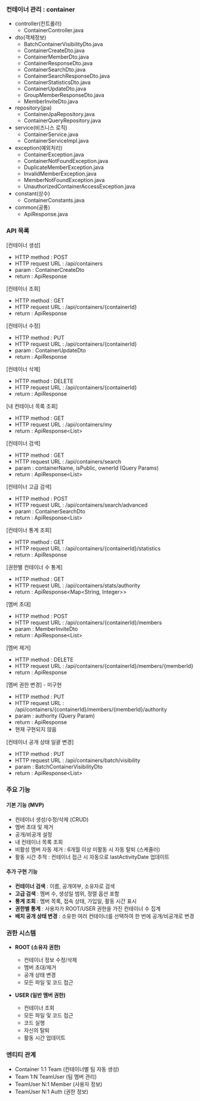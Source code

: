 ### 컨테이너 관리 : container
- controller(컨트롤러)
    - ContainerController.java
- dto(객체정보)
    - BatchContainerVisibilityDto.java
    - ContainerCreateDto.java
    - ContainerMemberDto.java
    - ContainerResponseDto.java
    - ContainerSearchDto.java
    - ContainerSearchResponseDto.java
    - ContainerStatisticsDto.java
    - ContainerUpdateDto.java
    - GroupMemberResponseDto.java
    - MemberInviteDto.java
- repository(jpa)
    - ContainerJpaRepository.java
    - ContainerQueryRepository.java
- service(비즈니스 로직)
    - ContainerService.java
    - ContainerServiceImpl.java
- exception(예외처리)
    - ContainerException.java
    - ContainerNotFoundException.java
    - DuplicateMemberException.java
    - InvalidMemberException.java
    - MemberNotFoundException.java
    - UnauthorizedContainerAccessException.java
- constant(상수)
    - ContainerConstants.java
- common(공통)
    - ApiResponse.java

### API 목록
[컨테이너 생성]
- HTTP method : POST
- HTTP request URL : /api/containers
- param : ContainerCreateDto
- return : ApiResponse<ContainerResponseDto>

[컨테이너 조회]
- HTTP method : GET
- HTTP request URL : /api/containers/{containerId}
- return : ApiResponse<ContainerResponseDto>

[컨테이너 수정]
- HTTP method : PUT
- HTTP request URL : /api/containers/{containerId}
- param : ContainerUpdateDto
- return : ApiResponse<ContainerResponseDto>

[컨테이너 삭제]
- HTTP method : DELETE
- HTTP request URL : /api/containers/{containerId}
- return : ApiResponse<Void>

[내 컨테이너 목록 조회]
- HTTP method : GET
- HTTP request URL : /api/containers/my
- return : ApiResponse<List<ContainerResponseDto>>

[컨테이너 검색]
- HTTP method : GET
- HTTP request URL : /api/containers/search
- param : containerName, isPublic, ownerId (Query Params)
- return : ApiResponse<List<ContainerSearchResponseDto>>

[컨테이너 고급 검색]
- HTTP method : POST
- HTTP request URL : /api/containers/search/advanced
- param : ContainerSearchDto
- return : ApiResponse<List<ContainerSearchResponseDto>>

[컨테이너 통계 조회]
- HTTP method : GET
- HTTP request URL : /api/containers/{containerId}/statistics
- return : ApiResponse<ContainerStatisticsDto>

[권한별 컨테이너 수 통계]
- HTTP method : GET
- HTTP request URL : /api/containers/stats/authority
- return : ApiResponse<Map<String, Integer>>

[멤버 초대]
- HTTP method : POST
- HTTP request URL : /api/containers/{containerId}/members
- param : MemberInviteDto
- return : ApiResponse<List<GroupMemberResponseDto>>

[멤버 제거]
- HTTP method : DELETE
- HTTP request URL : /api/containers/{containerId}/members/{memberId}
- return : ApiResponse<Void>

[멤버 권한 변경] - 미구현
- HTTP method : PUT
- HTTP request URL : /api/containers/{containerId}/members/{memberId}/authority
- param : authority (Query Param)
- return : ApiResponse<GroupMemberResponseDto>
- 현재 구현되지 않음

[컨테이너 공개 상태 일괄 변경]
- HTTP method : PUT
- HTTP request URL : /api/containers/batch/visibility
- param : BatchContainerVisibilityDto
- return : ApiResponse<List<ContainerResponseDto>>

### 주요 기능

#### 기본 기능 (MVP)
- 컨테이너 생성/수정/삭제 (CRUD)
- 멤버 초대 및 제거
- 공개/비공개 설정
- 내 컨테이너 목록 조회
- 비활성 멤버 자동 제거 : 6개월 이상 미활동 시 자동 탈퇴 (스케줄러)
- 활동 시간 추적 : 컨테이너 접근 시 자동으로 lastActivityDate 업데이트

#### 추가 구현 기능
- **컨테이너 검색** : 이름, 공개여부, 소유자로 검색
- **고급 검색** : 멤버 수, 생성일 범위, 정렬 옵션 포함
- **통계 조회** : 멤버 목록, 접속 상태, 가입일, 활동 시간 표시
- **권한별 통계** : 사용자가 ROOT/USER 권한을 가진 컨테이너 수 집계
- **배치 공개 상태 변경** : 소유한 여러 컨테이너를 선택하여 한 번에 공개/비공개로 변경

### 권한 시스템
- **ROOT (소유자 권한)**
  - 컨테이너 정보 수정/삭제
  - 멤버 초대/제거
  - 공개 상태 변경
  - 모든 파일 및 코드 접근
  
- **USER (일반 멤버 권한)**
  - 컨테이너 조회
  - 모든 파일 및 코드 접근
  - 코드 실행
  - 자신의 탈퇴
  - 활동 시간 업데이트

### 엔티티 관계
- Container 1:1 Team (컨테이너별 팀 자동 생성)
- Team 1:N TeamUser (팀 멤버 관리)
- TeamUser N:1 Member (사용자 정보)
- TeamUser N:1 Auth (권한 정보)
